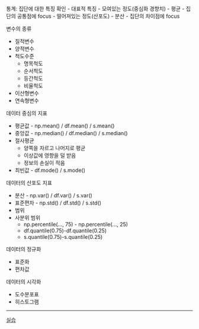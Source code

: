 

통계: 집단에 대한 특징 확인
    - 대표적 특징 
        - 모여있는 정도(중심화 경향치) - 평균
            - 집단의 공통점에 focus
        - 떨어져있는 정도(산포도) - 분산
            - 집단의 차이점에 focus

변수의 종류
- 질적변수
- 양적변수
- 척도수준
    - 명목척도
    - 순서척도
    - 등간척도
    - 비율척도
- 이산형변수
- 연속형변수

데이터 중심의 지표
- 평균값 - np.mean() / df.mean() / s.mean()
- 중앙값 - np.median() / df.median() / s.median()
- 절사평균 
    - 양쪽을 자르고 나머지로 평균
    - 이상값에 영향을 덜 받음
    - 정보의 손실이 적음
- 최빈값 - df.mode() / s.mode()

데이터의 산포도 지표
- 분산 - np.var() / df.var() / s.var()
- 표준편차 - np.std() / df.std() / s.std()
- 범위
- 사분위 범위 
    - np.percentile(..., 75) - np.percentile(..., 25)
    - df.quantile(0.75)-df.quantile(0.25)
    - s.quantile(0.75)-s.quantile(0.25)

데이터의 정규화
- 표준화
- 편차값

데이터의 시각화
- 도수분포표 
- 히스토그램

---

[실습](http://localhost:8888/tree/%EA%B8%B0%EC%B4%88%ED%86%B5%EA%B3%84_0713)